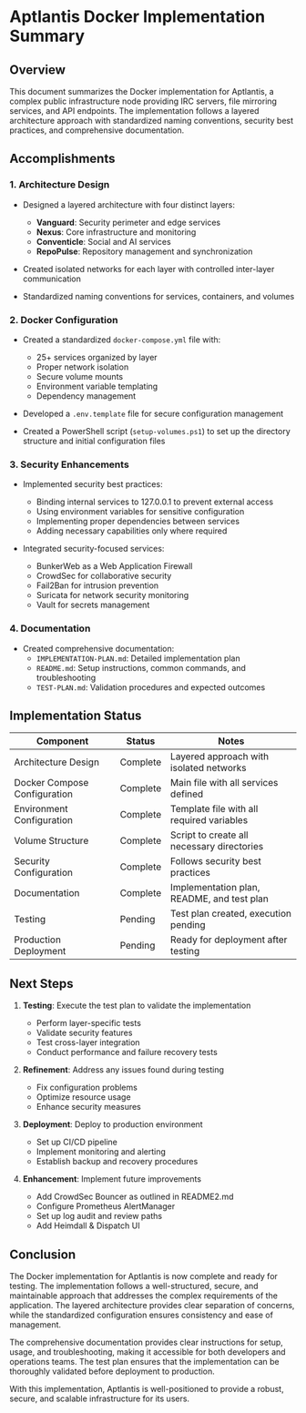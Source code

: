 # Aptlantis Docker Implementation Summary

## Overview

This document summarizes the Docker implementation for Aptlantis, a complex public infrastructure node providing IRC servers, file mirroring services, and API endpoints. The implementation follows a layered architecture approach with standardized naming conventions, security best practices, and comprehensive documentation.

## Accomplishments

### 1. Architecture Design

- Designed a layered architecture with four distinct layers:
  - **Vanguard**: Security perimeter and edge services
  - **Nexus**: Core infrastructure and monitoring
  - **Conventicle**: Social and AI services
  - **RepoPulse**: Repository management and synchronization

- Created isolated networks for each layer with controlled inter-layer communication
- Standardized naming conventions for services, containers, and volumes

### 2. Docker Configuration

- Created a standardized `docker-compose.yml` file with:
  - 25+ services organized by layer
  - Proper network isolation
  - Secure volume mounts
  - Environment variable templating
  - Dependency management

- Developed a `.env.template` file for secure configuration management
- Created a PowerShell script (`setup-volumes.ps1`) to set up the directory structure and initial configuration files

### 3. Security Enhancements

- Implemented security best practices:
  - Binding internal services to 127.0.0.1 to prevent external access
  - Using environment variables for sensitive configuration
  - Implementing proper dependencies between services
  - Adding necessary capabilities only where required

- Integrated security-focused services:
  - BunkerWeb as a Web Application Firewall
  - CrowdSec for collaborative security
  - Fail2Ban for intrusion prevention
  - Suricata for network security monitoring
  - Vault for secrets management

### 4. Documentation

- Created comprehensive documentation:
  - `IMPLEMENTATION-PLAN.md`: Detailed implementation plan
  - `README.md`: Setup instructions, common commands, and troubleshooting
  - `TEST-PLAN.md`: Validation procedures and expected outcomes

## Implementation Status

| Component | Status | Notes |
|-----------|--------|-------|
| Architecture Design | Complete | Layered approach with isolated networks |
| Docker Compose Configuration | Complete | Main file with all services defined |
| Environment Configuration | Complete | Template file with all required variables |
| Volume Structure | Complete | Script to create all necessary directories |
| Security Configuration | Complete | Follows security best practices |
| Documentation | Complete | Implementation plan, README, and test plan |
| Testing | Pending | Test plan created, execution pending |
| Production Deployment | Pending | Ready for deployment after testing |

## Next Steps

1. **Testing**: Execute the test plan to validate the implementation
   - Perform layer-specific tests
   - Validate security features
   - Test cross-layer integration
   - Conduct performance and failure recovery tests

2. **Refinement**: Address any issues found during testing
   - Fix configuration problems
   - Optimize resource usage
   - Enhance security measures

3. **Deployment**: Deploy to production environment
   - Set up CI/CD pipeline
   - Implement monitoring and alerting
   - Establish backup and recovery procedures

4. **Enhancement**: Implement future improvements
   - Add CrowdSec Bouncer as outlined in README2.md
   - Configure Prometheus AlertManager
   - Set up log audit and review paths
   - Add Heimdall & Dispatch UI

## Conclusion

The Docker implementation for Aptlantis is now complete and ready for testing. The implementation follows a well-structured, secure, and maintainable approach that addresses the complex requirements of the application. The layered architecture provides clear separation of concerns, while the standardized configuration ensures consistency and ease of management.

The comprehensive documentation provides clear instructions for setup, usage, and troubleshooting, making it accessible for both developers and operations teams. The test plan ensures that the implementation can be thoroughly validated before deployment to production.

With this implementation, Aptlantis is well-positioned to provide a robust, secure, and scalable infrastructure for its users.
